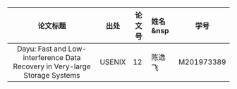 | 论文标题                                                   | 出处   | 论文号 | 姓名&nsp| 学号       |
| :----------------------------------------------------------: | ------ | ------ | :------------------ | ---------- |
| Dayu: Fast and Low-interference Data Recovery in Very-large Storage Systems | USENIX  |  12  |陈逸飞| M201973389 |
